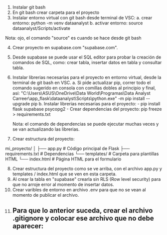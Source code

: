 1. Instalar git bash
2. En git bash crear carpeta para el proyecto
3. Instalar entorno virtual con git bash desde terminal de VSC:
    a. crear entorno: python -m venv dataanalyst
    b. activar entorno: source dataanalyst/Scripts/activate

Nota: ojo, el comando "source" es cuando se hace desde git bash

4. Crear proyecto en supabase.com "supabase.com".
5. Desde supabase se puede usar el SQL editor para probar la creación de comandos de SQL, como: crear tabla, insertar datos en tabla y consultar tabla. 
6. Instalar librerias necesarias para el proyecto en entorno virtual, desde la terminal de git bash en VSC.
    a. Si pide actualizar pip, correr todo el comando sugerido en consola con comillas dobles al principio y final, así: "C:\Users\ASUS\OneDrive\Data World\Programas\Data Analyst Carreer\app_flask\dataanalyst\Scripts\python.exe" -m pip install --upgrade pip
    b. Instalar librerias necesarias para el proyecto:
        - pip install flask supabase psycopg2
        - Crear dependencias del proyecto: pip freeze > requirements.txt 

    Nota: el comando de dependencias se puede ejecutar muchas veces y se van actualizando las librerias.

7. Crear estructura del proyecto:

mi_proyecto/
│
├── app.py                 # Código principal de Flask
├── requirements.txt       # Dependencias
└── templates/             # Carpeta para plantillas HTML
    └── index.html         # Página HTML para el formulario

8. Crear estructura del proyecto como se ve arriba, con el archivo app.py y templates / index.html que se ven en esta carpeta.
9. Al crear la tabla en "supabase" crearla sin RLS (Row level security) para que no arroje error al momento de insertar datos.
10. Crear varibles de entorno en archivo .env para que no se vean al momento de publicar el archivo.
11. Para que lo anterior suceda, crear el archivo .gitignore y colocar ese archivo que no debe aparecer:
    - 
